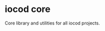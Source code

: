 <!--
SPDX-FileCopyrightText: 2023 thecheeseman

SPDX-License-Identifier: CC0-1.0
-->

# iocod core

Core library and utilities for all iocod projects.